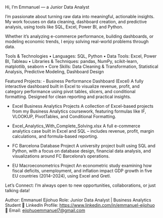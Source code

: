 Hi, I’m Emmanuel — a Junior Data Analyst

I’m passionate about turning raw data into meaningful, actionable insights. My work focuses on data cleaning, dashboard creation, and predictive analysis, using tools like SQL, Excel, Power BI, and Python.

Whether it’s analyzing e-commerce performance, building dashboards, or modeling economic trends, I enjoy solving real-world problems through data.

Tools & Technologies
	•	Languages: SQL, Python
	•	Data Tools: Excel, Power BI, Tableau
	•	Libraries & Techniques: pandas, NumPy, scikit-learn, matplotlib, seaborn
	•	Core Skills: Data Cleaning & Transformation, Statistical Analysis, Predictive Modeling, Dashboard Design

Featured Projects:
	- Business Performance Dashboard (Excel)
A fully interactive dashboard built in Excel to visualize revenue, profit, and category performance using pivot tables, slicers, and conditional formatting. Designed for clean reporting and practical insights.

- Excel Business Analytics Projects
A collection of Excel-based projects from my Business Analytics coursework, featuring formulas like IF, VLOOKUP, PivotTables, and Conditional Formatting.

- Excel_Analytics_With_Complete_Solving.xlsx
A full e-commerce analytics case built in Excel and SQL – includes revenue, profit, margin calculations, and formula-based reporting.

- FC Barcelona Database Project
A university project built using SQL and Python, with a focus on database design, financial data analysis, and visualizations around FC Barcelona’s operations.

- EU Macroeconometrics Project
An econometric study examining how fiscal deficits, unemployment, and inflation impact GDP growth in five EU countries (2014–2024), using Excel and Gretl.


Let’s Connect:
I’m always open to new opportunities, collaborations, or just talking data! 

Author: Emmanuel Ejiohuo
Role: Junior Data Analyst | Business Analytics Student
🔗 LinkedIn Profile: https://www.linkedin.com/in/emmanuel-ejiohuo
📧 Email: ejiohuoemmanuel7@gmail.com


